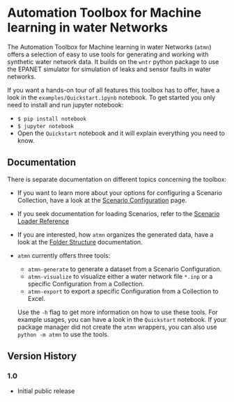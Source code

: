 # Automation Toolbox for Machine learning in water Networks
The Automation Toolbox for Machine learning in water Networks (`atmn`) offers a selection of easy to use tools for generating and working with synthetic water network data. It builds on the `wntr` python package to use the EPANET simulator for simulation of leaks and sensor faults in water networks.

If you want a hands-on tour of all features this toolbox has to offer, have a look in the `examples/Quickstart.ipynb` notebook. To get started you only need to install and run jupyter notebook:

- `$ pip install notebook`
- `$ jupyter notebook`
- Open the `Quickstart` notebook and it will explain everything you need to know.

## Documentation
There is separate documentation on different topics concerning the toolbox:

* If you want to learn more about your options for configuring a Scenario Collection, have a look at the [Scenario Configuration](docs/ScenarioConfig.md) page.
* If you seek documentation for loading Scenarios, refer to the [Scenario Loader Reference](docs/ScenarioLoader.md)
* If you are interested, how `atmn` organizes the generated data, have a look at the [Folder Structure](docs/FolderStructure.md) documentation.
* `atmn` currently offers three tools:
    * `atmn-generate` to generate a dataset from a Scenario Configuration.
    * `atmn-visualize` to visualize either a water network file `*.inp` or a specific Configuration from a Collection.
    * `atmn-export` to export a specific Configuration from a Collection to Excel.

    Use the `-h` flag to get more information on how to use these tools. For example usages, you can have a look in the `Quickstart` notebook. If your package manager did not create the `atmn` wrappers, you can also use `python -m atmn` to use the tools.


## Version History

### 1.0
- Initial public release